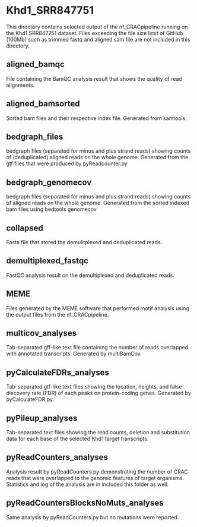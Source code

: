 # Khd1_SRR847751

This directory contains selected output of the nf_CRACpipeline running on the Khd1 SRR847751 dataset. Files exceeding the file size limit of GitHub (100Mb) such as trimmed fastq and aligned sam file are not included in this directory.  

## aligned_bamqc

File containing the BamQC analysis result that shows the quality of read alignments.

## aligned_bamsorted

Sorted bam files and their respective index file. Generated from samtools.

## bedgraph_files

bedgraph files (separated for minus and plus strand reads) showing counts of (deduplicated) aligned reads on the whole genome. Generated from the gtf files that were produced by pyReadcounter.py 

## bedgraph_genomecov

bedgraph files (separated for minus and plus strand reads) showing counts of aligned reads on the whole genome. Generated from the sorted indexed bam files using bedtools genomecov

## collapsed

Fasta file that stored the demulitplexed and deduplicated reads.

## demultiplexed_fastqc

FastQC analysis result on the demultiplexed and deduplicated reads.

## MEME

Files generated by the MEME software that performed motif analysis using the output files from the nf_CRACpipeline.

## multicov_analyses

Tab-separated gff-like text file containing the number of reads overlapped with annotated transcripts. Generated by multiBamCov.

## pyCalculateFDRs_analyses

Tab-separated gtf-like text files showing the location, heights, and false discovery rate (FDR) of each peaks on protein-coding genes. Generated by pyCalculateFDR.py.

## pyPileup_analyses

Tab-separated text files showing the read counts, deletion and substitution data for each base of the selected Khd1 target transcripts.

## pyReadCounters_analyses

Analysis result by pyReadCounters.py demonstrating the number of CRAC reads that were overlapped to the genomic features of target organisms. Statistics and log of the analysis are in included this folder as well. 

## pyReadCountersBlocksNoMuts_analyses

Same analysis by pyReadCounters.py but no mutations were reported.
